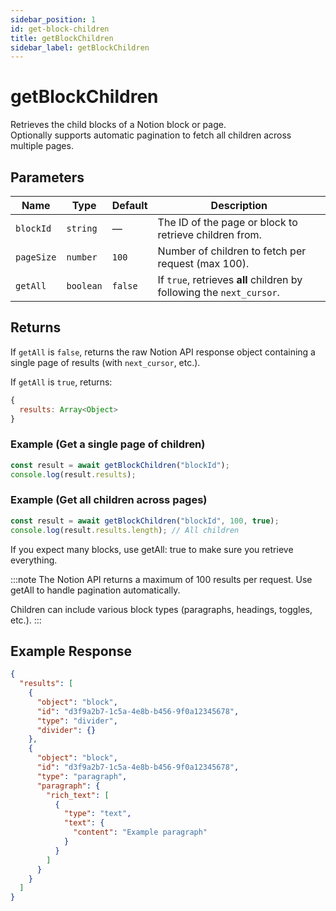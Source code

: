 ```yaml
---
sidebar_position: 1
id: get-block-children
title: getBlockChildren
sidebar_label: getBlockChildren
---
```


# getBlockChildren

Retrieves the child blocks of a Notion block or page.  
Optionally supports automatic pagination to fetch all children across multiple pages.

## Parameters

| Name        | Type            | Default | Description                                                                 |
|-------------|-----------------|---------|-----------------------------------------------------------------------------|
| `blockId`   | `string`        | —       | The ID of the page or block to retrieve children from.                     |
| `pageSize`  | `number`        | `100`   | Number of children to fetch per request (max 100).                         |
| `getAll`    | `boolean`       | `false` | If `true`, retrieves **all** children by following the `next_cursor`.     |

## Returns

If `getAll` is `false`, returns the raw Notion API response object containing a single page of results (with `next_cursor`, etc.).

If `getAll` is `true`, returns:
```js
{
  results: Array<Object>
}
```

### Example (Get a single page of children)
```js
const result = await getBlockChildren("blockId");
console.log(result.results);
```

### Example (Get all children across pages)

```js
const result = await getBlockChildren("blockId", 100, true);
console.log(result.results.length); // All children
```

If you expect many blocks, use getAll: true to make sure you retrieve everything.

:::note
The Notion API returns a maximum of 100 results per request. Use getAll to handle pagination automatically.

Children can include various block types (paragraphs, headings, toggles, etc.).
:::

## Example Response

```json
{
  "results": [
    {
      "object": "block",
      "id": "d3f9a2b7-1c5a-4e8b-b456-9f0a12345678",
      "type": "divider",
      "divider": {}
    },
    {
      "object": "block",
      "id": "d3f9a2b7-1c5a-4e8b-b456-9f0a12345678",
      "type": "paragraph",
      "paragraph": {
        "rich_text": [
          {
            "type": "text",
            "text": {
              "content": "Example paragraph"
            }
          }
        ]
      }
    }
  ]
}
```